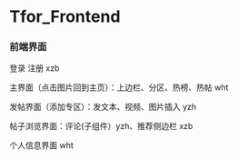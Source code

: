 # Tfor_Frontend
### 前端界面

登录 注册 xzb

主界面（点击图片回到主页）：上边栏、分区、热榜、热帖 wht

发帖界面（添加专区）：发文本、视频、图片插入 yzh

帖子浏览界面：评论(子组件）yzh、推荐侧边栏  xzb 

个人信息界面 wht
